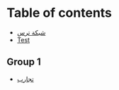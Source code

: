 # Table of contents

* [شبكة ترس](README.md)
* [Test](test.md)

## Group 1

* [تجارب](group-1/tjarb.md)
